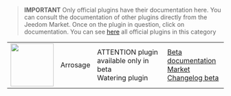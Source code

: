
>**IMPORTANT**
>Only official plugins have their documentation here. You can consult the documentation of other plugins directly from the Jeedom Market. Once on the plugin in question, click on documentation.
>You can see [here](https://market.jeedom.com/index.php?v=d&p=market&type=plugin&categorie=watering) all official plugins in this category


| | | | |
|--- | --- | --- | ---|
|<img src="./beta/._icon.png" class="pluginLogo" width="100" />|Arrosage|ATTENTION plugin available only in beta<br/>Watering plugin|[Beta documentation](./beta/index.md)<br/>[Market](https://market.jeedom.com/index.php?v=d&p=market_display&id=4198)<br/>[Changelog beta](./beta/changelog.md)|
